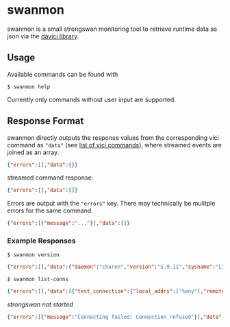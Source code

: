 # swanmon
swanmon is a small strongswan monitoring tool to retrieve runtime data as json via the [davici library](https://github.com/strongswan/davici).

## Usage
Available commands can be found with
```console
$ swanmon help
```
Currently only commands without user input are supported.

## Response Format
swanmon directly outputs the response values from the corresponding vici command as `"data"` (see [list of vici commands](https://github.com/strongswan/strongswan/blob/master/src/libcharon/plugins/vici/README.md#client-initiated-commands)), where streamed events are joined as an array.
```json
{"errors":[],"data":{}}
```
streamed command response:
```json
{"errors":[],"data":[]}
```

Errors are output with the `"errors"` key. There may technically be mulitple errors for the same command.
```json
{"errors":[{"message":"..."}],"data":[]}
```
### Example Responses
```console
$ swanmon version
```
```json
{"errors":[],"data":{"daemon":"charon","version":"5.9.11","sysname":"Linux","release":"5.15.135","machine":"mips"}}
```

```console
$ swanmon list-conns
```
```json
{"errors":[],"data":[{"test_connection":{"local_addrs":["%any"],"remote_addrs":["172.16.0.2"],"version":"IKEv1\/2","reauth_time":"10260","rekey_time":"0","unique":"UNIQUE_NO","dpd_timeout":"150","local-1":{"class":"pre-shared key","groups":[],"cert_policy":[],"certs":[],"cacerts":[]},"remote-1":{"class":"pre-shared key","id":"172.16.0.2","groups":[],"cert_policy":[],"certs":[],"cacerts":[]},"children":{"test_connection":{"mode":"TUNNEL","rekey_time":"3060","rekey_bytes":"0","rekey_packets":"0","dpd_action":"none","close_action":"none","local-ts":["192.168.100.0\/24"],"remote-ts":["192.168.101.0\/24"]},"another_test_connection":{"mode":"TUNNEL","rekey_time":"3060","rekey_bytes":"0","rekey_packets":"0","dpd_action":"none","close_action":"none","local-ts":["192.168.100.0\/24"],"remote-ts":["192.168.101.0\/24"]}}}}]}
```

_strongswan not started_
```json
{"errors":[{"message":"Connecting failed: Connection refused"}],"data":[]}
```
